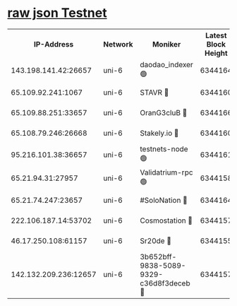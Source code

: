 [raw json Testnet](https://rpc-check.junot.stavr.tech/junot/rpc-junot-result.json)
=


<table><tr><th>IP-Address</th><th>Network</th><th>Moniker</th><th>Latest Block Height</th><th>Earliest Block Height</th><th>Catching Up</th><th>Tx Index</th><th>Voting Power</th><th>Scan Time</th></tr><tr><td>143.198.141.42:26657</td><td>uni-6</td><td>daodao_indexer 🟢</td><td>6344164</td><td>1</td><td>False</td><td>off</td><td>0</td><td>2023-12-23T14:17:34.760157281UTC</td></tr><tr><td>65.109.92.241:1067</td><td>uni-6</td><td>STAVR 🔴</td><td>6344160</td><td>1138541</td><td>False</td><td>on</td><td>6042</td><td>2023-12-23T14:17:24.636838339UTC</td></tr><tr><td>65.109.88.251:33657</td><td>uni-6</td><td>OranG3cluB 🔴</td><td>6344166</td><td>1138541</td><td>False</td><td>on</td><td>11</td><td>2023-12-23T14:17:39.297643151UTC</td></tr><tr><td>65.108.79.246:26668</td><td>uni-6</td><td>Stakely.io 🔴</td><td>6344160</td><td>1570872</td><td>False</td><td>on</td><td>1310804</td><td>2023-12-23T14:17:25.060701125UTC</td></tr><tr><td>95.216.101.38:36657</td><td>uni-6</td><td>testnets-node 🟢</td><td>6344161</td><td>1615130</td><td>False</td><td>on</td><td>0</td><td>2023-12-23T14:17:27.424434517UTC</td></tr><tr><td>65.21.94.31:27957</td><td>uni-6</td><td>Validatrium-rpc 🟢</td><td>6344158</td><td>2943363</td><td>False</td><td>on</td><td>0</td><td>2023-12-23T14:17:20.149602859UTC</td></tr><tr><td>65.21.74.247:23657</td><td>uni-6</td><td>#SoloNation 🔴</td><td>6344164</td><td>5208001</td><td>False</td><td>on</td><td>112</td><td>2023-12-23T14:17:33.896754320UTC</td></tr><tr><td>222.106.187.14:53702</td><td>uni-6</td><td>Cosmostation 🔴</td><td>6344157</td><td>5344501</td><td>False</td><td>on</td><td>110003</td><td>2023-12-23T14:17:17.681290332UTC</td></tr><tr><td>46.17.250.108:61157</td><td>uni-6</td><td>Sr20de 🔴</td><td>6344155</td><td>5727371</td><td>False</td><td>on</td><td>28</td><td>2023-12-23T14:17:11.839504568UTC</td></tr><tr><td>142.132.209.236:12657</td><td>uni-6</td><td>3b652bff-9838-5089-9329-c36d8f3deceb 🔴</td><td>6344157</td><td>6331280</td><td>False</td><td>on</td><td>157563</td><td>2023-12-23T14:17:16.240942858UTC</td></tr></table>